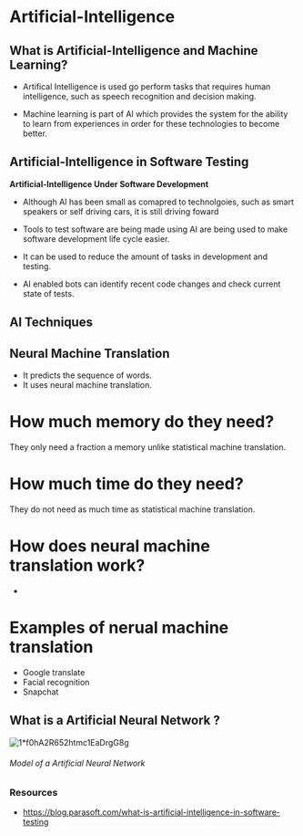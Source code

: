 # Artificial-Intelligence

## What is Artificial-Intelligence and Machine Learning?

- Artifical Intelligence is used go perform tasks that requires human intelligence, such as speech recognition and decision making. 

- Machine learning is part of AI which provides the system for the ability to learn from experiences in order for these 
technologies to become better.


## Artificial-Intelligence in Software Testing

**Artificial-Intelligence Under Software Development**

- Although AI has been small as comapred to technolgoies, such as smart speakers or self driving cars, it is still driving foward

- Tools to test software are being made using AI are being used to make software development life cycle easier.

- It can be used to reduce the amount of tasks in development and testing.

- AI enabled bots can identify recent code changes and check current state of tests.

## AI Techniques 

## Neural Machine Translation 

- It predicts the sequence of words.
- It uses neural machine translation. 

# How much memory do they need?
  They only need a fraction a memory unlike statistical machine translation.
  
# How much time do they need?
  They do not need as much time as statistical machine translation.
  
# How does neural machine translation work?

- 

# Examples of nerual machine translation

- Google translate
- Facial recognition
- Snapchat

**What is a Artificial Neural Network ?**
- 

![1*f0hA2R652htmc1EaDrgG8g](https://user-images.githubusercontent.com/42160652/71711505-6b4e5f80-2dcf-11ea-8fee-a43e008d088d.png)

###### Model of a Artificial Neural Network




























### Resources

- https://blog.parasoft.com/what-is-artificial-intelligence-in-software-testing
